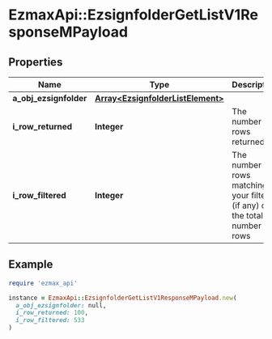 # EzmaxApi::EzsignfolderGetListV1ResponseMPayload

## Properties

| Name | Type | Description | Notes |
| ---- | ---- | ----------- | ----- |
| **a_obj_ezsignfolder** | [**Array&lt;EzsignfolderListElement&gt;**](EzsignfolderListElement.md) |  |  |
| **i_row_returned** | **Integer** | The number of rows returned |  |
| **i_row_filtered** | **Integer** | The number of rows matching your filters (if any) or the total number of rows |  |

## Example

```ruby
require 'ezmax_api'

instance = EzmaxApi::EzsignfolderGetListV1ResponseMPayload.new(
  a_obj_ezsignfolder: null,
  i_row_returned: 100,
  i_row_filtered: 533
)
```

